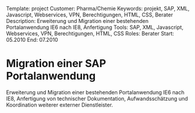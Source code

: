 Template: project
Customer: Pharma/Chemie
Keywords: projekt, SAP, XML, Javascript, Webservices, VPN, Berechtigungen, HTML, CSS, Berater
Description: Erweiterung und Migration einer bestehenden Portalanwendung IE6 nach IE8, Anfertigung
Tools: SAP, XML, Javascript, Webservices, VPN, Berechtigungen, HTML, CSS
Roles: Berater
Start: 05.2010
End: 07.2010

# Migration einer SAP Portalanwendung

Erweiterung und Migration einer bestehenden Portalanwendung IE6 nach IE8, Anfertigung von technischer Dokumentation, Aufwandsschätzung und Koordination weiterer externer Dienstleister.


